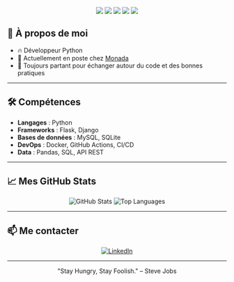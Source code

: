 <p align="center">
  <img src="https://img.shields.io/badge/Python-3776AB?style=for-the-badge&logo=python&logoColor=white"/>
  <img src="https://img.shields.io/badge/MySQL-005C84?style=for-the-badge&logo=mysql&logoColor=white"/>
  <img src="https://img.shields.io/badge/Django-092E20?style=for-the-badge&logo=django&logoColor=white"/>
  <img src="https://img.shields.io/badge/REST%20API-000000?style=for-the-badge&logo=api&logoColor=white"/>
  <img src="https://img.shields.io/badge/Docker-2496ED?style=for-the-badge&logo=docker&logoColor=white"/>
</p>

## 🚀 À propos de moi

- 🔥 Développeur Python 
- 🏢 Actuellement en poste chez [Monada](https://www.monada.tech/)
- 💬 Toujours partant pour échanger autour du code et des bonnes pratiques
---

## 🛠️ Compétences

- **Langages** : Python
- **Frameworks** : Flask, Django
- **Bases de données** : MySQL, SQLite
- **DevOps** : Docker, GitHub Actions, CI/CD
- **Data** : Pandas, SQL, API REST

---

## 📈 Mes GitHub Stats

<p align="center">
  <img src="https://github-readme-stats.vercel.app/api?username=Laysi88&show_icons=true&theme=radical" alt="GitHub Stats" />
  <img src="https://github-readme-stats.vercel.app/api/top-langs/?username=Laysi88&layout=compact&theme=radical" alt="Top Languages" />
</p>

---

## 📫 Me contacter

<p align="center">
  <a href="https://www.linkedin.com/in/lienardarnaud/">
    <img src="https://img.shields.io/badge/LinkedIn-0A66C2?style=for-the-badge&logo=linkedin&logoColor=white" alt="LinkedIn"/>
  </a>
</p>

---

<p align="center">
  "Stay Hungry, Stay Foolish." – Steve Jobs
</p>
